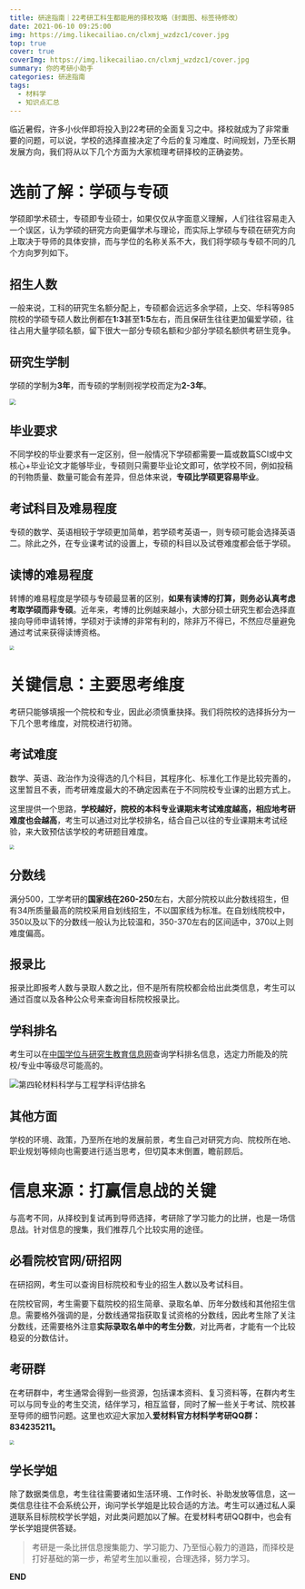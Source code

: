 ```yaml
---
title: 研途指南｜22考研工科生都能用的择校攻略（封面图、标签待修改）
date: 2021-06-10 09:25:00
img: https://img.likecailiao.cn/clxmj_wzdzc1/cover.jpg
top: true
cover: true
coverImg: https://img.likecailiao.cn/clxmj_wzdzc1/cover.jpg
summary: 你的考研小助手
categories: 研途指南
tags:
  - 材料学
  - 知识点汇总
---
```


临近暑假，许多小伙伴即将投入到22考研的全面复习之中。择校就成为了非常重要的问题，可以说，学校的选择直接决定了今后的复习难度、时间规划，乃至长期发展方向，我们将从以下几个方面为大家梳理考研择校的正确姿势。



# 选前了解：学硕与专硕

学硕即学术硕士，专硕即专业硕士，如果仅仅从字面意义理解，人们往往容易走入一个误区，认为学硕的研究方向更偏学术与理论，而实际上学硕与专硕在研究方向上取决于导师的具体安排，而与学位的名称关系不大，我们将学硕与专硕不同的几个方向罗列如下。



## 招生人数

一般来说，工科的研究生名额分配上，专硕都会远远多余学硕，上交、华科等985院校的学硕专硕人数比例都在**1:3**甚至**1:5**左右，而且保研生往往更加偏爱学硕，往往占用大量学硕名额，留下很大一部分专硕名额和少部分学硕名额供考研生竞争。



## 研究生学制

学硕的学制为**3年**，而专硕的学制则视学校而定为**2-3年**。

<img src="https://img.likecailiao.cn/ytzn_zxgl/1.webp" style="zoom: 67%;" />



## 毕业要求

不同学校的毕业要求有一定区别，但一般情况下学硕都需要一篇或数篇SCI或中文核心+毕业论文才能够毕业，专硕则只需要毕业论文即可，依学校不同，例如投稿的刊物质量、数量可能会有差异，但总体来说，**专硕比学硕更容易毕业**。



## 考试科目及难易程度

专硕的数学、英语相较于学硕更加简单，若学硕考英语一，则专硕可能会选择英语二。除此之外，在专业课考试的设置上，专硕的科目以及试卷难度都会低于学硕。



## 读博的难易程度

转博的难易程度是学硕与专硕最显著的区别，**如果有读博的打算，则务必认真考虑考取学硕而非专硕**。近年来，考博的比例越来越小，大部分硕士研究生都会选择直接向导师申请转博，学硕对于读博的非常有利的，除非万不得已，不然应尽量避免通过考试来获得读博资格。

<img src="https://img.likecailiao.cn/ytzn_zxgl/2.webp" style="zoom: 50%;" />



# 关键信息：主要思考维度

考研只能够填报一个院校和专业，因此必须慎重抉择。我们将院校的选择拆分为一下几个思考维度，对院校进行初筛。



## 考试难度

数学、英语、政治作为没得选的几个科目，其程序化、标准化工作是比较完善的，这里暂且不表，而考研难度最大的不确定因素在于不同院校专业课的出题方式上。

这里提供一个思路，**学校越好，院校的本科专业课期末考试难度越高，相应地考研难度也会越高**，考生可以通过对比学校排名，结合自己以往的专业课期末考试经验，来大致预估该学校的考研题目难度。

<img src="https://img.likecailiao.cn/ytzn_zxgl/3.webp" style="zoom: 50%;" />



## 分数线

满分500，工学考研的**国家线在260-250**左右，大部分院校以此分数线招生，但有34所质量最高的院校采用自划线招生，不以国家线为标准。在自划线院校中，350以及以下的分数线一般认为比较温和，350-370左右的区间适中，370以上则难度偏高。



## 报录比

报录比即报考人数与录取人数之比，但不是所有院校都会给出此类信息，考生可以通过百度以及各种公众号来查询目标院校报录比。



## 学科排名

考生可以在[中国学位与研究生教育信息网](http://www.cdgdc.edu.cn/)查询学科排名信息，选定力所能及的院校/专业中等级尽可能高的。

![第四轮材料科学与工程学科评估排名](https://img.likecailiao.cn/ytzn_zxgl/4.png)



## 其他方面

学校的环境、政策，乃至所在地的发展前景，考生自己对研究方向、院校所在地、职业规划等倾向也需要进行适当思考，但切莫本末倒置，瞻前顾后。



# 信息来源：打赢信息战的关键

与高考不同，从择校到复试再到导师选择，考研除了学习能力的比拼，也是一场信息战。针对信息的搜集，我们推荐几个比较实用的途径。



## 必看院校官网/研招网

在研招网，考生可以查询目标院校和专业的招生人数以及考试科目。

在院校官网，考生需要下载院校的招生简章、录取名单、历年分数线和其他招生信息。需要格外强调的是，分数线通常指获取复试资格的分数线，因此考生除了关注分数线，还需要格外注意**实际录取名单中的考生分数**，对比两者，才能有一个比较稳妥的分数估计。



## 考研群

在考研群中，考生通常会得到一些资源，包括课本资料、复习资料等，在群内考生可以与同专业的考生交流，结伴学习，相互监督，同时了解一些关于考试、院校甚至导师的细节问题。这里也欢迎大家加入**爱材料官方材料学考研QQ群：834235211。**

<img src="https://img.likecailiao.cn/ytzn_zxgl/5.webp" style="zoom:50%;" />



## 学长学姐

除了数据类信息，考生往往需要诸如生活环境、工作时长、补助发放等信息，这一类信息往往不会系统公开，询问学长学姐是比较合适的方法。考生可以通过私人渠道联系目标院校学长学姐，对此类问题加以了解。在爱材料考研QQ群中，也会有学长学姐提供答疑。



> 考研是一条比拼信息搜集能力、学习能力、乃至恒心毅力的道路，而择校是打好基础的第一步，希望考生加以重视，合理选择，努力学习。

**END**